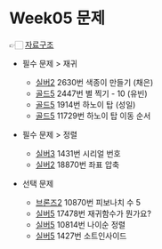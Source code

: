 # Week05 문제
👉🏻 [자료구조](https://www.acmicpc.net/workbook/view/9000) <br/>
- 필수 문제 > 재귀
  - [실버2](https://www.acmicpc.net/problem/2630) 2630번 색종이 만들기 (채은)
  - [골드5](https://www.acmicpc.net/problem/2447) 2447번 별 찍기 - 10 (유빈)
  - [골드5](https://www.acmicpc.net/problem/2447) 1914번 하노이 탑 (성일)
  - [골드5](https://www.acmicpc.net/problem/11729) 11729번 하노이 탑 이동 순서
- 필수 문제 > 정렬
  - [실버3](https://www.acmicpc.net/problem/1431) 1431번 시리얼 번호
  - [실버2](https://www.acmicpc.net/problem/18870) 18870번 좌표 압축

- 선택 문제
  - [브론즈2](https://www.acmicpc.net/problem/10870) 10870번 피보나치 수 5
  - [실버5](https://www.acmicpc.net/problem/17478) 17478번 재귀함수가 뭔가요?
  - [실버5](https://www.acmicpc.net/problem/10814) 10814번 나이순 정렬
  - [실버5](https://www.acmicpc.net/problem/1427) 1427번 소트인사이드
